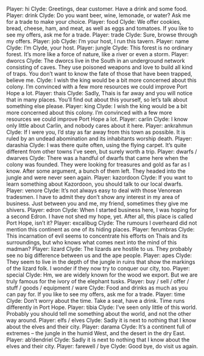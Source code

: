 Player: hi
Clyde: Greetings, dear customer. Have a drink and some food.
Player: drink
Clyde: Do you want beer, wine, lemonade, or water? Ask me for a trade to make your choice.
Player: food
Clyde: We offer cookies, bread, cheese, ham, and meat, as well as eggs and tomatoes. If you like to see my offers, ask me for a trade.
Player: trade
Clyde: Sure, browse through my offers.
Player: job
Clyde: I’m your host, I run this tavern.
Player: name
Clyde: I’m Clyde, your host.
Player: jungle
Clyde: This forest is no ordinary forest. It’s more like a force of nature, like a river or even a storm.
Player: dworcs
Clyde: The dworcs live in the South in an underground network consisting of caves. They use poisoned weapons and love to build all kind of traps. You don’t want to know the fate of those that have been trapped, believe me.
Clyde: I wish the king would be a bit more concerned about this colony. I’m convinced with a few more resources we could improve Port Hope a lot.
Player: thais
Clyde: Sadly, Thais is far away and you will notice that in many places. You’ll find out about this yourself, so let’s talk about something else please.
Player: king
Clyde: I wish the king would be a bit more concerned about this colony. I’m convinced with a few more resources we could improve Port Hope a lot.
Player: carlin
Clyde: I know only little about Carlin, and nobody cares about it here.
Player: ankrahmun
Clyde: If I were you, I’d stay as far away from this town as possible. It is ruled by an undead abomination and its inhabitants worship death.
Player: darashia
Clyde: I was there quite often, using the flying carpet. It’s quite different from other towns I’ve seen, but surely worth a trip.
Player: dwarfs / dwarves
Clyde: There was a handful of dwarfs that came here when the colony was founded. They were looking for treasures and gold as far as I know. After some argument, a bunch of them left. They headed into the jungle and were never seen again.
Player: kazordoon
Clyde: If you want to learn something about Kazordoon, you should talk to our local dwarfs.
Player: venore
Clyde: It’s not always easy to deal with those Venorean tradesmen. I have to admit they don’t show any interest in my area of business. Just between you and me, my friend, sometimes they give me shivers.
Player: edron
Clyde: When I started business here, I was hoping for a second Edron. I have not shed my hope, yet. After all, this place is called Port Hope, isn’t it?
Player: excalibug
Clyde: The rumours I overheard did not mention this continent as one of its hiding places.
Player: ferumbras
Clyde: This incarnation of evil seems to concentrate his efforts on Thais and its surroundings, but who knows what comes next into the mind of this madman?
Player: lizard
Clyde: The lizards are hostile to us. They probably see no big difference between us and the ape people.
Player: apes
Clyde: They seem to live in the depth of the jungle in ruins that show the markings of the lizard folk. I wonder if they now try to conquer our city, too.
Player: special
Clyde: Hm, we are widely known for the wood we export. But we are truly famous for the ivory of the elephant tusks.
Player: buy / sell / offer / stuff / goods / equipment / ware
Clyde: Food and drinks as much as you can pay for. If you like to see my offers, ask me for a trade.
Player: time
Clyde: Don’t worry about the time. Take a seat, have a drink. Time runs differently in Port Hope.
Player: tibia
Clyde: I’ve seen only little of this world. Probably you should tell me something about the world, and not the other way around.
Player: elfs / elves
Clyde: Sadly it is next to nothing that I know about the elves and their city.
Player: darama
Clyde: It’s a continent full of extremes – the jungle in the humid West, and the desert in the dry East.
Player: ab’dendriel
Clyde: Sadly it is next to nothing that I know about the elves and their city.
Player: farewell / bye
Clyde: Good bye, do visit us again.